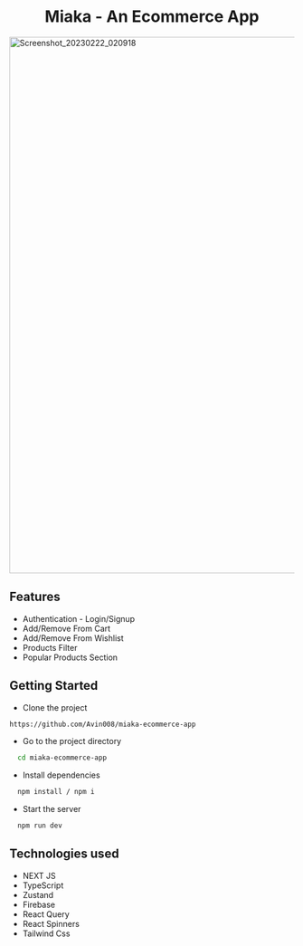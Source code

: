 <h1 align="center">Miaka - An Ecommerce App</h1>

<img width="948" alt="Screenshot_20230222_020918" src="https://user-images.githubusercontent.com/32406268/229598082-f1014aea-a33d-4919-ac49-13eec74fa375.png">


<h2>Features</h2>
<ul>
<li>Authentication - Login/Signup</li>
<li>Add/Remove From Cart</li>
<li>Add/Remove From Wishlist</li>
<li>Products Filter</li>
<li>Popular Products Section</li>
</ul>

## Getting Started

- Clone the project

```bash
https://github.com/Avin008/miaka-ecommerce-app
```

- Go to the project directory

```bash
  cd miaka-ecommerce-app
```

- Install dependencies

```bash
  npm install / npm i
```

- Start the server

```bash
  npm run dev
```

<h2>Technologies used</h2>
<ul>
<li>NEXT JS</li>
<li>TypeScript</li>
<li>Zustand</li>
<li>Firebase</li>
<li>React Query</li>
<li>React Spinners</li>
<li>Tailwind Css</li>
</ul>
